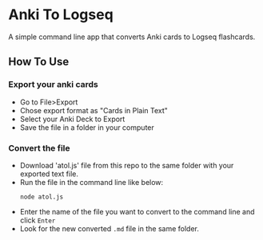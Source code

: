 # Anki To Logseq

A simple command line app that converts Anki cards to Logseq flashcards.

## How To Use

### Export your anki cards

- Go to File>Export
- Chose export format as "Cards in Plain Text"
- Select your Anki Deck to Export
- Save the file in a folder in your computer

### Convert the file

- Download 'atol.js' file from this repo to the same folder with your exported text file.
- Run the file in the command line like below:
  ```
  node atol.js
  ```
- Enter the name of the file you want to convert to the command line and click `Enter`
- Look for the new converted `.md` file in the same folder.
